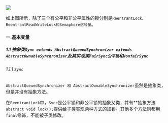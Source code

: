 
![](https://wx4.sinaimg.cn/mw1024/006Xp67Kly1fr7r5iopewj30pa0a3q39.jpg)

如上图所示，除了三个有公平和非公平属性的锁分别是`ReentrantLock、ReentrantReadWriteLock和Semaphore信号量`。

#### 一.基本变量

##### 1.1 抽象类`Sync extends AbstractQueuedSynchronizer extends AbstractOwnableSynchronizer`及其实现类`FairSync公平锁`和`NonfairSync`

###### 1.1.1 `Sync`

`AbstractQueuedSynchronizer 和 AbstractOwnableSynchronizer`虽然是抽象类，但是并没有抽象方法。

在`ReentrantLock`中，`Sync`是公平锁和非公平锁的抽象父类，并有**抽象方法`abstract void lock();`提供给子类实现两种方式的加锁。其他多个方法则都用`final`修饰，不能被子类修改。

```



```



